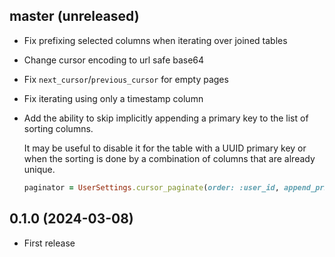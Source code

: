 ## master (unreleased)

- Fix prefixing selected columns when iterating over joined tables
- Change cursor encoding to url safe base64
- Fix `next_cursor`/`previous_cursor` for empty pages
- Fix iterating using only a timestamp column

- Add the ability to skip implicitly appending a primary key to the list of sorting columns.

    It may be useful to disable it for the table with a UUID primary key or when the sorting
    is done by a combination of columns that are already unique.

    ```ruby
    paginator = UserSettings.cursor_paginate(order: :user_id, append_primary_key: false)
    ```

## 0.1.0 (2024-03-08)

- First release
